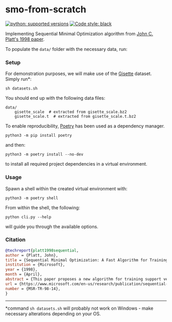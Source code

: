 # smo-from-scratch

[![python: supported versions](https://img.shields.io/badge/Python-3.8%20%7C%203.9%20%7C%203.10-blue.svg?logo=python&logoColor=white)](https://www.python.org/)
[![Code style: black](https://img.shields.io/badge/code%20style-black-000000.svg)](https://github.com/psf/black)

Implementing Sequential Minimal Optimization algorithm from [John C. Platt's 1998 paper](https://www.microsoft.com/en-us/research/publication/sequential-minimal-optimization-a-fast-algorithm-for-training-support-vector-machines/).

To populate the ``data/`` folder with the necessary data, run:

### Setup

For demonstration purposes, we will make use of the [Gisette](https://archive.ics.uci.edu/ml/datasets/Gisette) dataset. 
Simply run*:

```shell
sh datasets.sh
```

You should end up with the following data files:

```shell
data/
    gisette_scale  # extracted from gisette_scale.bz2
    gisette_scale.t  # extracted from gisette_scale.t.bz2
```

To enable reproducibility, [Poetry](https://python-poetry.org/) has been used as a dependency manager.

```shell
python3 -m pip install poetry
```

and then:

```shell
python3 -m poetry install --no-dev
```

to install all required project dependencies in a virtual environment.

### Usage

Spawn a shell within the created virtual environment with:

```shell
python3 -m poetry shell
```

From within the shell, the following:

```shell
python cli.py --help
```

will guide you through the available options.

### Citation

```bibtex
@techreport{platt1998sequential,
author = {Platt, John},
title = {Sequential Minimal Optimization: A Fast Algorithm for Training Support Vector Machines},
institution = {Microsoft},
year = {1998},
month = {April},
abstract = {This paper proposes a new algorithm for training support vector machines: Sequential Minimal Optimization, or SMO. Training a support vector machine requires the solution of a very large quadratic programming (QP) optimization problem. SMO breaks this large QP problem into a series of smallest possible QP problems. These small QP problems are solved analytically, which avoids using a time-consuming numerical QP optimization as an inner loop. The amount of memory required for SMO is linear in the training set size, which allows SMO to handle very large training sets. Because matrix computation is avoided, SMO scales somewhere between linear and quadratic in the training set size for various test problems, while the standard chunking SVM algorithm scales somewhere between linear and cubic in the training set size. SMO's computation time is dominated by SVM evaluation, hence SMO is fastest for linear SVMs and sparse data sets. On real-world sparse data sets, SMO can be more than 1000 times faster than the chunking algorithm.},
url = {https://www.microsoft.com/en-us/research/publication/sequential-minimal-optimization-a-fast-algorithm-for-training-support-vector-machines/},
number = {MSR-TR-98-14},
}
```

---

*command ``sh datasets.sh`` will probably not work on Windows - make necessary alterations depending on your OS.

